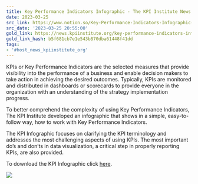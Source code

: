 ```yaml
---
title: Key Performance Indicators Infographic - The KPI Institute News
date: 2023-03-25
src_link: https://www.notion.so/Key-Performance-Indicators-Infographic-The-KPI-Institute-News-ac4f2376987d4e65b6e0cb47ee0407e0
src_date: '2023-03-25 20:55:00'
gold_link: https://news.kpiinstitute.org/key-performance-indicators-infographic/
gold_link_hash: b5f681cb7e1e543b870dba61448f41dd
tags:
- '#host_news_kpiinstitute_org'
---
```



KPIs or Key Performance Indicators are the selected measures that provide visibility into the performance of a business and enable decision makers to take action in achieving the desired outcomes. Typically, KPIs are monitored and distributed in dashboards or scorecards to provide everyone in the organization with an understanding of the strategy implementation progress.


To better comprehend the complexity of using Key Performance Indicators, The KPI Institute developed an infographic that shows in a simple, easy-to-follow way, how to work with Key Performance Indicators.


The KPI Infographic focuses on clarifying the KPI terminology and addresses the most challenging aspects of using KPIs. The most important do’s and don’ts in data visualization, a critical step in properly reporting KPIs, are also provided.


To download the KPI Infographic click [here](http://store.kpiinstitute.org/key-performance-indicators-infographic.html).


[![](http://kpiinstitute.org/wp-content/uploads/2014/04/The-KPI-Institute-KPI-training-infographic.jpg)](http://kpiinstitute.org/wp-content/uploads/2014/04/The-KPI-Institute-KPI-training-infographic.jpg)